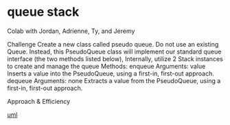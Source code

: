 # queue stack

Colab with Jordan, Adrienne, Ty, and Jeremy

Challenge
Create a new class called pseudo queue. Do not use an existing Queue. Instead, this PseudoQueue class will implement our standard queue interface (the two methods listed below), Internally, utilize 2 Stack instances to create and manage the queue Methods: enqueue Arguments: value Inserts a value into the PseudoQueue, using a first-in, first-out approach. dequeue Arguments: none Extracts a value from the PseudoQueue, using a first-in, first-out approach.

Approach & Efficiency

[uml](../assets/queue.png)


